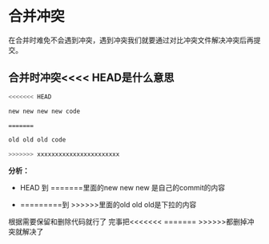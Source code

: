 # 合并冲突

在合并时难免不会遇到冲突，遇到冲突我们就要通过对比冲突文件解决冲突后再提交。

## 合并时冲突<<<< HEAD是什么意思

````bash
<<<<<<< HEAD

new new new new code

=======

old old old code

>>>>>>> xxxxxxxxxxxxxxxxxxxxxxx
````

**分析：**

- HEAD 到 =======里面的new new new 是自己的commit的内容

- =========到 >>>>>>里面的old old old是下拉的内容

根据需要保留和删除代码就行了  完事把<<<<<<<    =======      >>>>>>都删掉冲突就解决了









